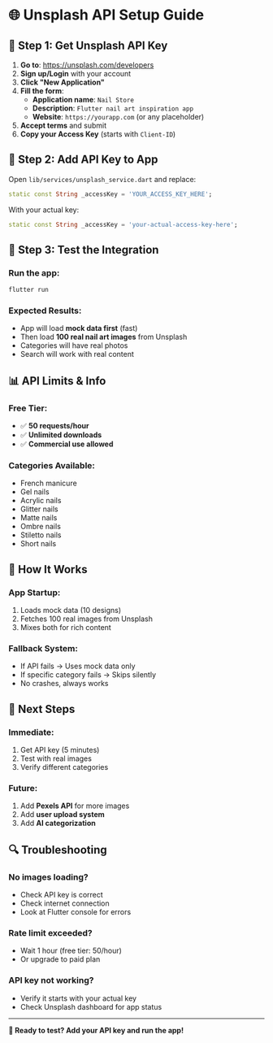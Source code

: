 # 🌐 Unsplash API Setup Guide

## 📝 **Step 1: Get Unsplash API Key**

1. **Go to**: https://unsplash.com/developers
2. **Sign up/Login** with your account
3. **Click "New Application"**
4. **Fill the form**:
   - **Application name**: `Nail Store`
   - **Description**: `Flutter nail art inspiration app`
   - **Website**: `https://yourapp.com` (or any placeholder)
5. **Accept terms** and submit
6. **Copy your Access Key** (starts with `Client-ID`)

## 🔧 **Step 2: Add API Key to App**

Open `lib/services/unsplash_service.dart` and replace:

```dart
static const String _accessKey = 'YOUR_ACCESS_KEY_HERE';
```

With your actual key:

```dart
static const String _accessKey = 'your-actual-access-key-here';
```

## 🚀 **Step 3: Test the Integration**

### **Run the app:**
```bash
flutter run
```

### **Expected Results:**
- App will load **mock data first** (fast)
- Then load **100 real nail art images** from Unsplash
- Categories will have real photos
- Search will work with real content

## 📊 **API Limits & Info**

### **Free Tier:**
- ✅ **50 requests/hour**
- ✅ **Unlimited downloads**
- ✅ **Commercial use allowed**

### **Categories Available:**
- French manicure
- Gel nails
- Acrylic nails
- Glitter nails
- Matte nails
- Ombre nails
- Stiletto nails
- Short nails

## 🔄 **How It Works**

### **App Startup:**
1. Loads mock data (10 designs)
2. Fetches 100 real images from Unsplash
3. Mixes both for rich content

### **Fallback System:**
- If API fails → Uses mock data only
- If specific category fails → Skips silently
- No crashes, always works

## 🎯 **Next Steps**

### **Immediate:**
1. Get API key (5 minutes)
2. Test with real images
3. Verify different categories

### **Future:**
1. Add **Pexels API** for more images
2. Add **user upload system**
3. Add **AI categorization**

## 🔍 **Troubleshooting**

### **No images loading?**
- Check API key is correct
- Check internet connection
- Look at Flutter console for errors

### **Rate limit exceeded?**
- Wait 1 hour (free tier: 50/hour)
- Or upgrade to paid plan

### **API key not working?**
- Verify it starts with your actual key
- Check Unsplash dashboard for app status

---

**🎉 Ready to test? Add your API key and run the app!** 